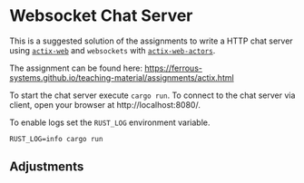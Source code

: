 # Websocket Chat Server

This is a suggested solution of the assignments to write a HTTP chat server using [`actix-web`](https://github.com/actix/actix-web) and `websockets` with [`actix-web-actors`](https://github.com/actix/actix-web/tree/master/actix-web-actors).

The assignment can be found here: https://ferrous-systems.github.io/teaching-material/assignments/actix.html

To start the chat server execute `cargo run`. To connect to the chat server via client, open your browser at http://localhost:8080/.

To enable logs set the `RUST_LOG` environment variable.

```shell
RUST_LOG=info cargo run
```

## Adjustments
